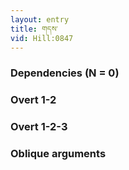 ```yaml
---
layout: entry
title: གདས་
vid: Hill:0847
---
```

### Dependencies (N = 0)


### Overt 1-2


### Overt 1-2-3


### Oblique arguments
